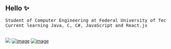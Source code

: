 ##  Hello :sparkles:
<pre>
Student of Computer Engineering at Federal University of Technology - Paraná (UTFPR)
Current learning Java, C, C#, JavaScript and React.js
</pre>
<br><a href="mailto:diogorodrigues@alunos.utfpr.edu.br?"><img src="https://img.shields.io/badge/gmail-%23DD0031.svg?&style=for-the-badge&logo=gmail&logoColor=white"/></a>
 [![image](https://img.shields.io/badge/instagram-%23BB0066.svg?&style=for-the-badge&logo=instagram&logoColor=white)](https://www.instagram.com/dih_bgs)
 [![image](https://img.shields.io/badge/Linkedin-0077B5?style=for-the-badge&logo=linkedin&logoColor=white)](https://www.linkedin.com/in/dihbgs/)
